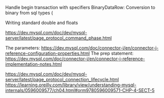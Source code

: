 Handle begin transaction with specifiers
BinaryDataRow: Conversion to binary from sql types (


Writing standard double and floats
   




https://dev.mysql.com/doc/dev/mysql-server/latest/page_protocol_command_phase.html

The parameters: https://dev.mysql.com/doc/connector-j/en/connector-j-reference-configuration-properties.html
The prep statement: https://dev.mysql.com/doc/connector-j/en/connector-j-reference-implementation-notes.html

https://dev.mysql.com/doc/dev/mysql-server/latest/page_protocol_connection_lifecycle.html
https://learning.oreilly.com/library/view/understanding-mysql-internals/0596009577/ch04.html#orm9780596009571-CHP-4-SECT-5